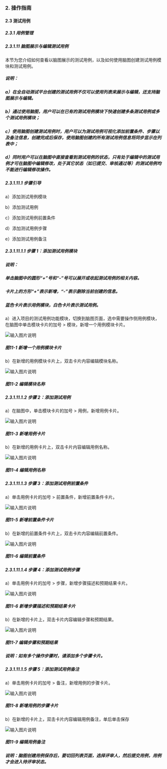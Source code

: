 ### 2. 操作指南

#### 2.3 测试用例

##### 2.3.1 用例管理

##### 2.3.1.11 脑图展示与编辑测试用例

本节为您介绍如何查看以脑图展示的测试用例，以及如何使用脑图创建测试用例模块和测试用例。

##### 说明：

##### a）在全自动测试平台创建的测试用例不仅可以使用列表来展示与编辑，还支持脑图展示与编辑。

##### b）通过使用脑图，用户可以在已有的测试用例模块下快速创建多条测试用例或多个测试用例模块；

##### c）使用脑图创建测试用例时，用户可以为测试用例可视化添加前置条件、步骤以及备注信息，创建完成后保存，使用脑图创建的所有测试用例信息将同步显示在列表中；

##### d）同时用户可以在脑图中直接查看到测试用例的状态，只有处于编辑中的测试用例才可在脑图中编辑修改，处于其它状态（如已提交、审核通过等）的测试用例均不能进行编辑修改操作。

##### 2.3.1.11.1 步骤引导

a）添加测试用例模块

b）添加测试用例

c）添加测试用例前置条件

d）添加测试用例步骤

e）添加测试用例备注

##### 2.3.1.11.1.1 步骤 1：添加测试用例模块

##### 说明：

##### 单击脑图中的圆形“+”号和“-”号可以展开或收起测试用例的相关内容。

##### 卡片上的方形“+”表示新增，“-”表示删除当前创建的信息。

##### 蓝色卡片表示用例模块，白色卡片表示测试用例。

a）进入项目的测试用例功能模块，切换到脑图页面，选中需要操作侧用例模块，在脑图中单击模块卡片的加号 > 模块，新增一个用例模块卡片。

![输入图片说明](../../../../images/SoFlu%E5%85%A8%E8%87%AA%E5%8A%A8%E6%B5%8B%E8%AF%95%E5%B9%B3%E5%8F%B0%E6%95%99%E7%A8%8B/2.%20%E6%93%8D%E4%BD%9C%E6%8C%87%E5%8D%97/3.%20%E6%B5%8B%E8%AF%95%E7%94%A8%E4%BE%8B/1.%20%E7%94%A8%E4%BE%8B%E7%AE%A1%E7%90%86/11-1.png)

##### 图11-1 新增一个用例模块卡片

b）在新增的用例模块卡片上，双击卡片内容编辑模块名称。

![输入图片说明](../../../../images/SoFlu%E5%85%A8%E8%87%AA%E5%8A%A8%E6%B5%8B%E8%AF%95%E5%B9%B3%E5%8F%B0%E6%95%99%E7%A8%8B/2.%20%E6%93%8D%E4%BD%9C%E6%8C%87%E5%8D%97/3.%20%E6%B5%8B%E8%AF%95%E7%94%A8%E4%BE%8B/1.%20%E7%94%A8%E4%BE%8B%E7%AE%A1%E7%90%86/11-2.png)

##### 图11-2 编辑模块名称

##### 2.3.1.11.1.2 步骤 2：添加测试用例

a）在脑图中，单击模块卡片的加号 > 用例，新增用例卡片。

![输入图片说明](../../../../images/SoFlu%E5%85%A8%E8%87%AA%E5%8A%A8%E6%B5%8B%E8%AF%95%E5%B9%B3%E5%8F%B0%E6%95%99%E7%A8%8B/2.%20%E6%93%8D%E4%BD%9C%E6%8C%87%E5%8D%97/3.%20%E6%B5%8B%E8%AF%95%E7%94%A8%E4%BE%8B/1.%20%E7%94%A8%E4%BE%8B%E7%AE%A1%E7%90%86/11-3.png)

##### 图11-3 新增用例卡片

b）在新增的用例卡片上，双击卡片内容编辑用例名称。

![输入图片说明](../../../../images/SoFlu%E5%85%A8%E8%87%AA%E5%8A%A8%E6%B5%8B%E8%AF%95%E5%B9%B3%E5%8F%B0%E6%95%99%E7%A8%8B/2.%20%E6%93%8D%E4%BD%9C%E6%8C%87%E5%8D%97/3.%20%E6%B5%8B%E8%AF%95%E7%94%A8%E4%BE%8B/1.%20%E7%94%A8%E4%BE%8B%E7%AE%A1%E7%90%86/11-4.png)

##### 图11-4 编辑用例名称

##### 2.3.1.11.1.3 步骤 3：添加测试用例前置条件

a）单击用例卡片的加号 > 前置条件，新增前置条件卡片。

![输入图片说明](../../../../images/SoFlu%E5%85%A8%E8%87%AA%E5%8A%A8%E6%B5%8B%E8%AF%95%E5%B9%B3%E5%8F%B0%E6%95%99%E7%A8%8B/2.%20%E6%93%8D%E4%BD%9C%E6%8C%87%E5%8D%97/3.%20%E6%B5%8B%E8%AF%95%E7%94%A8%E4%BE%8B/1.%20%E7%94%A8%E4%BE%8B%E7%AE%A1%E7%90%86/11-5.png)

##### 图11-5 新增前置条件卡片

b）在新增的前置条件卡片上，双击卡片内容编辑前置条件。

![输入图片说明](../../../../images/SoFlu%E5%85%A8%E8%87%AA%E5%8A%A8%E6%B5%8B%E8%AF%95%E5%B9%B3%E5%8F%B0%E6%95%99%E7%A8%8B/2.%20%E6%93%8D%E4%BD%9C%E6%8C%87%E5%8D%97/3.%20%E6%B5%8B%E8%AF%95%E7%94%A8%E4%BE%8B/1.%20%E7%94%A8%E4%BE%8B%E7%AE%A1%E7%90%86/11-6.png)

##### 图11-6 编辑前置条件

##### 2.3.1.11.1.4 步骤 4：添加测试用例步骤

a）单击用例卡片的加号 > 步骤，新增步骤描述和预期结果卡片。

![输入图片说明](../../../../images/SoFlu%E5%85%A8%E8%87%AA%E5%8A%A8%E6%B5%8B%E8%AF%95%E5%B9%B3%E5%8F%B0%E6%95%99%E7%A8%8B/2.%20%E6%93%8D%E4%BD%9C%E6%8C%87%E5%8D%97/3.%20%E6%B5%8B%E8%AF%95%E7%94%A8%E4%BE%8B/1.%20%E7%94%A8%E4%BE%8B%E7%AE%A1%E7%90%86/11-6.png)

##### 图11-6 新增步骤描述和预期结果卡片

b）在新增的卡片上，双击卡片内容编辑步骤和预期结果。

![输入图片说明](../../../../images/SoFlu%E5%85%A8%E8%87%AA%E5%8A%A8%E6%B5%8B%E8%AF%95%E5%B9%B3%E5%8F%B0%E6%95%99%E7%A8%8B/2.%20%E6%93%8D%E4%BD%9C%E6%8C%87%E5%8D%97/3.%20%E6%B5%8B%E8%AF%95%E7%94%A8%E4%BE%8B/1.%20%E7%94%A8%E4%BE%8B%E7%AE%A1%E7%90%86/11-7.png)

##### 图11-7 编辑步骤和预期结果

##### 说明：如有多个操作步骤时，请添加多个步骤卡片。

##### 2.3.1.11.1.5 步骤 5：添加测试用例备注

a）单击用例卡片的加号 > 备注，新增用例的步骤卡片。

![输入图片说明](../../../../images/SoFlu%E5%85%A8%E8%87%AA%E5%8A%A8%E6%B5%8B%E8%AF%95%E5%B9%B3%E5%8F%B0%E6%95%99%E7%A8%8B/2.%20%E6%93%8D%E4%BD%9C%E6%8C%87%E5%8D%97/3.%20%E6%B5%8B%E8%AF%95%E7%94%A8%E4%BE%8B/1.%20%E7%94%A8%E4%BE%8B%E7%AE%A1%E7%90%86/11-8.png)

##### 图11-8 新增用例的步骤卡片

b）在新增的卡片上，双击卡片内容编辑用例备注，单后单击保存

![输入图片说明](../../../../images/SoFlu%E5%85%A8%E8%87%AA%E5%8A%A8%E6%B5%8B%E8%AF%95%E5%B9%B3%E5%8F%B0%E6%95%99%E7%A8%8B/2.%20%E6%93%8D%E4%BD%9C%E6%8C%87%E5%8D%97/3.%20%E6%B5%8B%E8%AF%95%E7%94%A8%E4%BE%8B/1.%20%E7%94%A8%E4%BE%8B%E7%AE%A1%E7%90%86/11-9.png)

##### 图11-9 编辑用例备注

##### 说明：脑图创建用例保存后，要切回列表页面，选择评审人，然后提交用例，用例才会进入待评审状态。
